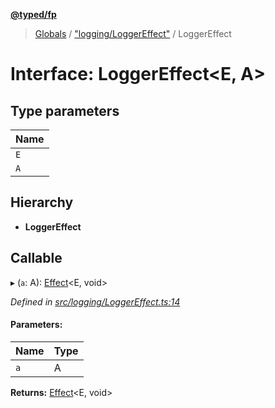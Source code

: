 **[@typed/fp](../README.md)**

> [Globals](../globals.md) / ["logging/LoggerEffect"](../modules/_logging_loggereffect_.md) / LoggerEffect

# Interface: LoggerEffect\<E, A>

## Type parameters

Name |
------ |
`E` |
`A` |

## Hierarchy

* **LoggerEffect**

## Callable

▸ (`a`: A): [Effect](../modules/_effect_effect_.effect.md)\<E, void>

*Defined in [src/logging/LoggerEffect.ts:14](https://github.com/TylorS/typed-fp/blob/6ccb290/src/logging/LoggerEffect.ts#L14)*

#### Parameters:

Name | Type |
------ | ------ |
`a` | A |

**Returns:** [Effect](../modules/_effect_effect_.effect.md)\<E, void>
